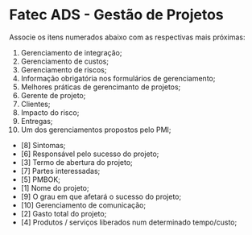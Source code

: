 # Fatec ADS - Gestão de Projetos

Associe os itens numerados abaixo com as respectivas mais próximas:

1. Gerenciamento de integração;
2. Gerenciamento de custos;
3. Gerenciamento de riscos;
4. Informação obrigatória nos formulários de gerenciamento;
5. Melhores práticas de gerencimanto de projetos;
6. Gerente de projeto;
7. Clientes;
8. Impacto do risco;
9. Entregas;
10. Um dos gerenciamentos propostos pelo PMI;

- [8] Sintomas;
- [6] Responsável pelo sucesso do projeto;
- [3] Termo de abertura do projeto;
- [7] Partes interessadas;
- [5] PMBOK;
- [1] Nome do projeto;
- [9] O grau em que afetará o sucesso do projeto;
- [10] Gerenciamento de comunicação;
- [2] Gasto total do projeto;
- [4] Produtos / serviços liberados num determinado tempo/custo;
